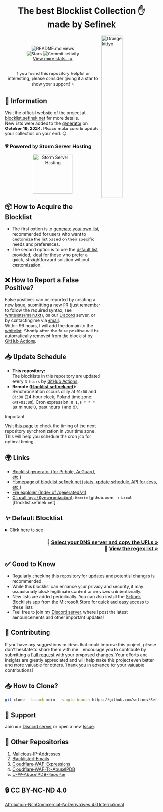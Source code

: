 <div align="center"><h1>The best Blocklist Collection ✋<br>made by Sefinek</h1></div>
<img width="37%" align="right" src="images/kitten.png" alt="Orange kittyo">
<div align="center">
    <br><br>
    <img src="https://api.sefinek.net/api/v2/moecounter/@Sefinek-Blocklist-Collection" alt="README.md views" title="Repository views">
    <br>
    <img src="https://img.shields.io/github/stars/sefinek/Sefinek-Blocklist-Collection?label=STARS&style=for-the-badge" alt="Stars">
    <img src="https://img.shields.io/github/commit-activity/m/sefinek/Sefinek-Blocklist-Collection?label=COMMIT+ACTIVITY&style=for-the-badge" alt="Commit activity">
    <br>
    <a href="https://blocklist.sefinek.net/#stats" target="_blank">View more stats... »</a>
    <br><br>
    <p>If you found this repository helpful or interesting, please consider giving it a star to show your support! ⭐</p>
</div>

## 📝 Information
Visit the official website of the project at [blocklist.sefinek.net](https://blocklist.sefinek.net) for more details.  
New lists were added to the [generator](https://sefinek.net/blocklist-generator) on **October 19, 2024**. Please make sure to update your collection on your end. 😉

<h3>💗 Powered by Storm Server Hosting</h3>
<div align="center">
  <a href="https://stormserverhosting.com" target="_blank">
    <img src="https://cdn.sefinek.net/images/stormserverhosting/banner-white.png" height="130" alt="Storm Server Hosting">
  </a>
</div>

## 📦 How to Acquire the Blocklist
- The first option is to [generate your own list](https://sefinek.net/blocklist-generator), recommended for users who want to customize the list based on their specific needs and preferences.
- The second option is to use the [default list](https://github.com/sefinek/Sefinek-Blocklist-Collection/tree/main/docs/lists/md) provided, ideal for those who prefer a quick, straightforward solution without customization.


## ❌ How to Report a False Positive?
False positives can be reported by creating a new [Issue](https://github.com/sefinek/Sefinek-Blocklist-Collection/issues), submitting a [new PR](https://github.com/sefinek/Sefinek-Blocklist-Collection/pulls) (just remember to follow the required syntax, see [whitelists/main.txt](https://github.com/sefinek/Sefinek-Blocklist-Collection/blob/main/whitelists/main.txt#L10)), on our [Discord](https://sefinek.net) server, or by contacting me via [email](https://sefinek.net/contact-me).  
Within 96 hours, I will add the domain to the [whitelist](whitelists/main.txt). Shortly after, the false positive will be automatically removed from the blocklist by [GitHub Actions](.github/workflows/update-blocklists.yml).


## 📥 Update Schedule
- **This repository:**  
  The blocklists in this repository are updated every `3 hours` by [GitHub Actions](.github/workflows/download-blocklists.yml).
- **Remote ([blocklist.sefinek.net](https://blocklist.sefinek.net)):**  
  Synchronization occurs daily at `01:00` and `06:00` (24-hour clock, Poland time zone: `GMT+01:00`). Cron expression: `0 1,6 * * *` (at minute 0, past hours 1 and 6).

> [!IMPORTANT]  
Visit [this page](https://blocklist.sefinek.net/update-schedule) to check the timing of the next repository synchronization in your time zone.  
This will help you schedule the cron job for optimal timing.


## 🌍 Links
- [Blocklist generator (for Pi-hole, AdGuard, etc.)](https://sefinek.net/blocklist-generator)
- [Homepage of blocklist.sefinek.net (stats, update schedule, API for devs, etc.)](https://blocklist.sefinek.net)
- [File explorer (Index of /generated/v1)](https://blocklist.sefinek.net/generated/v1)
- [Git pull logs (Synchronization)](https://blocklist.sefinek.net/logs/v1): `Remote` [github.com] → `Local` [blocklist.sefinek.net]


## ✨ Default Blocklist
<details>
  <summary>Click here to see</summary>

  - **Abuse:** Blocks known domains involved in online abuse or harassment.
  - **Advertising:** Blocks domains that serve advertisements to visitors.
  - **AMP Hosts:** Blocks Accelerated Mobile Pages (AMP) hosts that often serve ads and track user behavior.
  - **CryptoJacking:** Blocks domains that hijack your device to mine cryptocurrency.
  - **Dating Services:** Blocks domains of dating websites and apps.
  - **Drugs:** Blocks domains that sell or promote drugs.
  - **Fake News:** Blocks domains known for publishing fake or misleading news.
  - **Gambling:** Blocks domains of online gambling websites.
  - **Hate & Junk:** Blocks domains promoting hate speech or spreading misinformation.
  - **LGBTQ+ Content:** Blocks domains related to LGBTQ+ content.
  - **Malicious:** Blocks domains considered dangerous or malicious.
  - **Phishing:** Blocks domains involved in phishing attempts.
  - **Piracy:** Blocks domains distributing pirated software, etc.
  - **Porn:** Blocks domains of adult websites.
  - **Ransomware:** Blocks domains involved in ransomware attacks.
  - **Redirect:** Blocks domains that redirect users to unintended websites.
  - **Scam:** Blocks domains known for promoting scams or fraudulent activities.
  - **Spam Mails:** Blocks domains that send unsolicited emails.
  - **Spyware:** Blocks domains distributing spyware or adware.
  - **Telemetry & Tracking:** Blocks domains that track user activity for analytics purposes.
  - **Useless Websites:** Blocks low-value or parked domains that offer little to no value to users.
  - **Websites & Games:** TikTok, Snapchat, OmeTV, Riot Games, Valorant, and League of Legends.
</details>

<h3 align="right">
    📃 <a href="docs/lists/Index.md">Select your DNS server and copy the URLs »</a><br>
    🔡 <a href="docs/lists/Regex.md">View the regex list »</a>
</h3>


## ✅ Good to Know
- Regularly checking this repository for updates and potential changes is recommended.
- While this blocklist can enhance your privacy and security, it may occasionally block legitimate content or services unintentionally.
- New lists are added periodically. You can also install the [Sefinek Blocklists](https://apps.microsoft.com/detail/9p3tnt3pjd0j) app from the Microsoft Store for quick and easy access to these lists.
- Feel free to join my [Discord server](https://discord.gg/53DBjTuzgZ), where I post the latest announcements and other important updates!


## 🤝 Contributing
If you have any suggestions or ideas that could improve this project, please don't hesitate to share them with me.
I encourage you to contribute by submitting a [Pull request](https://github.com/sefinek/Sefinek-Blocklist-Collection) with your proposed changes.
Your efforts and insights are greatly appreciated and will help make this project even better and more valuable for others.
Thank you in advance for your valuable contributions!


## 📥 How to Clone?
```bash
git clone --branch main --single-branch https://github.com/sefinek/Sefinek-Blocklist-Collection.git
```


## 🤝 Support
Join our [Discord server](https://discord.gg/53DBjTuzgZ) or open a new [Issue](https://github.com/sefinek/Blacklisted-Emails/issues).


## 🌠 Other Repositories
1. [Malicious-IP-Addresses](https://github.com/sefinek/Malicious-IP-Addresses)
2. [Blacklisted-Emails](https://github.com/sefinek/Blacklisted-Emails)
3. [Cloudflare-WAF-Expressions](https://github.com/sefinek/Cloudflare-WAF-Expressions)
4. [Cloudflare-WAF-To-AbuseIPDB](https://github.com/sefinek/Cloudflare-WAF-To-AbuseIPDB)
5. [UFW-AbuseIPDB-Reporter](https://github.com/sefinek/UFW-AbuseIPDB-Reporter)


## 🔒 CC BY-NC-ND 4.0
[Attribution-NonCommercial-NoDerivatives 4.0 International](LICENSE)